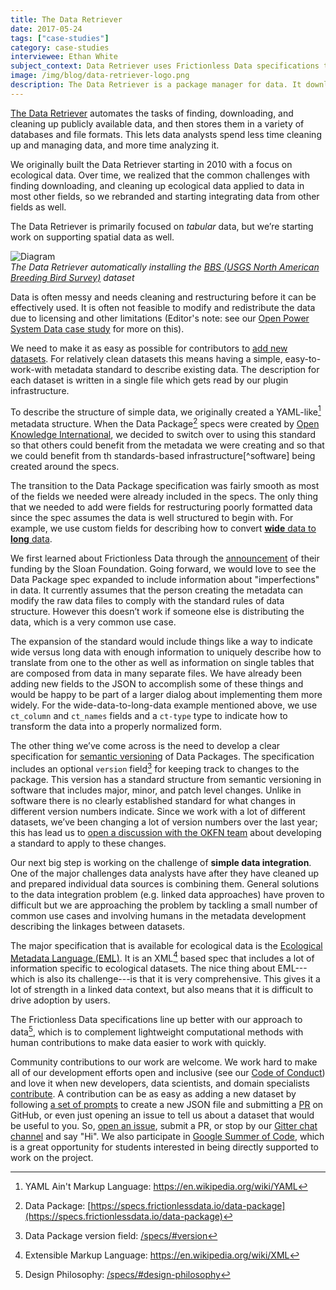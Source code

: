 ```yaml
---
title: The Data Retriever
date: 2017-05-24
tags: ["case-studies"]
category: case-studies
interviewee: Ethan White
subject_context: Data Retriever uses Frictionless Data specifications to generate and package metadata for publicly available data
image: /img/blog/data-retriever-logo.png
description: The Data Retriever is a package manager for data. It downloads, cleans, and stores publicly available data, so that analysts spend less time cleaning and managing data, and more time analyzing it.
---
```


[The Data Retriever](http://www.data-retriever.org/) automates the tasks of finding, downloading, and cleaning up publicly available data, and then stores them in a variety of databases and file formats. This lets data analysts spend less time cleaning up and managing data, and more time analyzing it.

We originally built the Data Retriever starting in 2010 with a focus on ecological data. Over time, we realized that the common challenges with finding downloading, and cleaning up ecological data applied to data in most other fields, so we rebranded and starting integrating data from other fields as well.

The Data Retriever is primarily focused on *tabular* data, but we’re starting work on supporting spatial data as well.

![Diagram](./data-retriever-install.gif) <br/> *The Data Retriever automatically installing the [BBS (USGS North American Breeding Bird Survey)](https://www.pwrc.usgs.gov/bbs/) dataset*

Data is often messy and needs cleaning and restructuring before it can be effectively used. It is often not feasible to modify and redistribute the data due to licensing and other limitations (Editor's note: see our [Open Power System Data case study](/blog/2016/11/15/open-power-system-data/) for more on this).

We need to make it as easy as possible for contributors to [add new datasets](https://retriever.readthedocs.io/en/latest/retriever.lib.html#retriever-lib-package). For relatively clean datasets this means having a simple, easy-to-work-with metadata standard to describe existing data. The description for each dataset is written in a single file which gets read by our plugin infrastructure.

To describe the structure of simple data, we originally created a YAML-like[^yaml] metadata structure.  When the Data Package[^datapackage] specs were created by [Open Knowledge International](https://okfn.org/), we decided to switch over to using this standard so that others could benefit from the metadata we were creating and so that we could benefit from th standards-based infrastructure[^software] being created around the specs.

The transition to the Data Package specification was fairly smooth as most of the fields we needed were already included in the specs. The only thing that we needed to add were fields for restructuring poorly formatted data since the spec assumes the data is well structured to begin with. For example, we use custom fields for describing how to convert [**wide** data to **long** data](https://en.wikipedia.org/wiki/Wide_and_narrow_data).

We first learned about Frictionless Data through the [announcement](https://blog.okfn.org/2016/02/29/sloan-foundation-funds-frictionless-data-tooling-and-engagement-at-open-knowledge/) of their funding by the Sloan Foundation. Going forward, we would love to see the Data Package spec expanded to include information about "imperfections" in data. It currently assumes that the person creating the metadata can modify the raw data files to comply with the standard rules of data structure. However this doesn’t work if someone else is distributing the data, which is a very common use
case.

The expansion of the standard would include things like a way to indicate wide versus long data with enough information to uniquely describe how to translate from one to the other as well as information on single tables that are composed from data in many separate files. We have already been adding new fields to the JSON to accomplish some of these things and would be happy to be part of a larger dialog about implementing them more widely. For the wide-data-to-long-data example mentioned above, we use `ct_column` and `ct_names` fields and a `ct-type` type to indicate how to transform the data into a properly normalized form.

The other thing we’ve come across is the need to develop a clear specification for [semantic versioning](http://semver.org/) of Data Packages. The specification includes an optional `version` field[^version] for keeping track to changes to the package. This version has a standard structure from semantic versioning in software that includes major, minor, and patch level changes. Unlike in software there is no clearly established standard for what changes in different version numbers indicate. Since we work with a lot of different datasets, we’ve been changing a lot of version numbers over the last year; this has lead us to [open a discussion with the OKFN team](https://github.com/frictionlessdata/specs/issues/421) about developing a standard to apply to these changes.

Our next big step is working on the challenge of **simple data integration**. One of the major challenges data analysts have after they have cleaned up and prepared individual data sources is combining them. General solutions to the data integration problem (e.g. linked data approaches) have proven to difficult but we are approaching the problem by tackling a small number of common use cases and involving humans in the metadata development describing the linkages between datasets.

The major specification that is available for ecological data is the [Ecological Metadata Language (EML)](https://knb.ecoinformatics.org/#external//emlparser/docs/index.html). It is an XML[^xml] based spec that includes a lot of information specific to ecological datasets. The nice thing about EML---which is also its challenge---is that it is very comprehensive. This gives it a lot of strength in a linked data context, but also means that it is difficult to drive adoption by users.

The Frictionless Data specifications line up better with our approach to data[^philosophy], which is to complement lightweight computational methods with human contributions to make data easier to work with quickly.

Community contributions to our work are welcome. We work hard to make all of our development efforts open and inclusive (see our [Code of Conduct](https://github.com/weecology/retriever/blob/master/docs/code_of_conduct.rst)) and love it when new developers, data scientists, and domain specialists [contribute](http://www.data-retriever.org/#contribute). A contribution can be as easy as adding a new dataset by following [a set of prompts](https://retriever.readthedocs.io/en/latest/retriever.lib.html#retriever-lib-package) to create a new JSON file and submitting a [PR](https://help.github.com/articles/about-pull-requests/) on GitHub, or even just opening an issue to tell us about a dataset that would be useful to you. So, [open an issue](http://github.com/weecology/retriever/issues/new), submit a PR, or stop by our [Gitter chat channel](https://gitter.im/weecology/retriever) and say "Hi". We also participate in [Google Summer of Code](https://developers.google.com/open-source/gsoc/), which is a great opportunity for students interested in being directly supported to work on the project.

[^pandas]: Pandas: Python package for data analysis: <http://pandas.pydata.org/>
[^datapackage]: Data Package: [https://specs.frictionlessdata.io/data-package](https://specs.frictionlessdata.io/data-package)
[^xml]: Extensible Markup Language: <https://en.wikipedia.org/wiki/XML>
[^tdp]: Tabular Data Package: [https://specs.frictionlessdata.io/tabular-data-package](https://specs.frictionlessdata.io/tabular-data-package)
[^tableschema]: Table Schema: [https://specs.frictionlessdata.io/table-schema](https://specs.frictionlessdata.io/table-schema)
[^philosophy]: Design Philosophy: [/specs/#design-philosophy](https://specs.frictionlessdata.io/#design-philosophy)
[^python]: Data Package-aware libraries in Python: <https://github.com/frictionlessdata/datapackage-py>, <https://github.com/frictionlessdata/tableschema-py>, <https://github.com/frictionlessdata/goodtables-py>
[^version]: Data Package version field: [/specs/#version](https://specs.frictionlessdata.io/#version)
[^yaml]: YAML Ain't Markup Language: <https://en.wikipedia.org/wiki/YAML>
